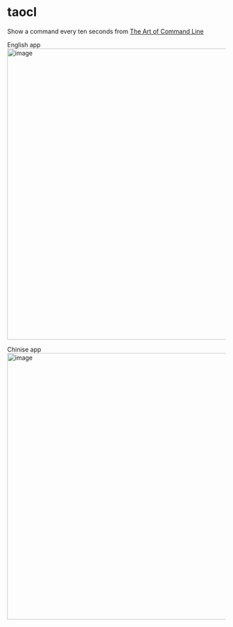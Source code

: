 # taocl
Show a command every ten seconds from [The Art of Command Line](https://github.com/jlevy/the-art-of-command-line)

English app
<img width="671" alt="image" src="https://user-images.githubusercontent.com/91452062/233770123-91f51ef4-297a-4a10-80e6-48be00b4f0a3.png">

Chinise app
<img width="614" alt="image" src="https://user-images.githubusercontent.com/91452062/233770162-7079a8b3-d09f-4443-8aee-83d294ce2f61.png">
